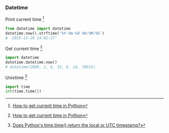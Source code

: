 ### Datetime

Print current time [^1]

```python
from datetime import datetime
datetime.now().strftime('%Y-%m-%d %H:%M:%S')
# '2015-12-29 14:02:27'
```


Get current time [^1]

```python
import datetime
datetime.datetime.now()
# datetime(2009, 1, 6, 15, 8, 24, 78915)
```


Unixtime [^2]

```python
import time
int(time.time())
```


[^1]: [How to get current time in Python](http://stackoverflow.com/questions/415511/how-to-get-current-time-in-python)
[^2]: [Does Python's time.time() return the local or UTC timestamp?](http://stackoverflow.com/a/16299439)

